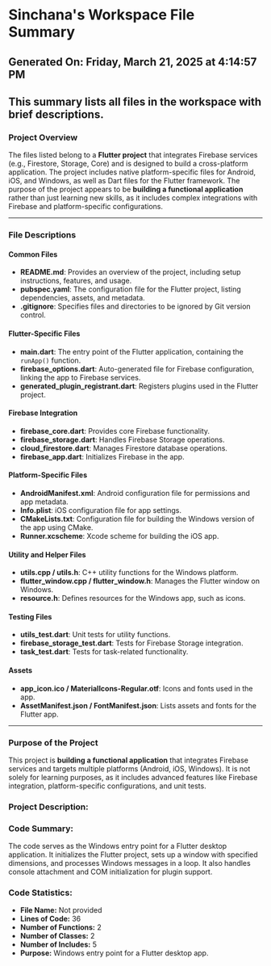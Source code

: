# Sinchana's Workspace File Summary
## Generated On: Friday, March 21, 2025 at 4:14:57 PM
This summary lists all files in the workspace with brief descriptions.
---
### Project Overview

The files listed belong to a **Flutter project** that integrates Firebase services (e.g., Firestore, Storage, Core) and is designed to build a cross-platform application. The project includes native platform-specific files for Android, iOS, and Windows, as well as Dart files for the Flutter framework. The purpose of the project appears to be **building a functional application** rather than just learning new skills, as it includes complex integrations with Firebase and platform-specific configurations.

---

### File Descriptions

#### Common Files
- **README.md**: Provides an overview of the project, including setup instructions, features, and usage.
- **pubspec.yaml**: The configuration file for the Flutter project, listing dependencies, assets, and metadata.
- **.gitignore**: Specifies files and directories to be ignored by Git version control.

#### Flutter-Specific Files
- **main.dart**: The entry point of the Flutter application, containing the `runApp()` function.
- **firebase_options.dart**: Auto-generated file for Firebase configuration, linking the app to Firebase services.
- **generated_plugin_registrant.dart**: Registers plugins used in the Flutter project.

#### Firebase Integration
- **firebase_core.dart**: Provides core Firebase functionality.
- **firebase_storage.dart**: Handles Firebase Storage operations.
- **cloud_firestore.dart**: Manages Firestore database operations.
- **firebase_app.dart**: Initializes Firebase in the app.

#### Platform-Specific Files
- **AndroidManifest.xml**: Android configuration file for permissions and app metadata.
- **Info.plist**: iOS configuration file for app settings.
- **CMakeLists.txt**: Configuration file for building the Windows version of the app using CMake.
- **Runner.xcscheme**: Xcode scheme for building the iOS app.

#### Utility and Helper Files
- **utils.cpp / utils.h**: C++ utility functions for the Windows platform.
- **flutter_window.cpp / flutter_window.h**: Manages the Flutter window on Windows.
- **resource.h**: Defines resources for the Windows app, such as icons.

#### Testing Files
- **utils_test.dart**: Unit tests for utility functions.
- **firebase_storage_test.dart**: Tests for Firebase Storage integration.
- **task_test.dart**: Tests for task-related functionality.

#### Assets
- **app_icon.ico / MaterialIcons-Regular.otf**: Icons and fonts used in the app.
- **AssetManifest.json / FontManifest.json**: Lists assets and fonts for the Flutter app.

---

### Purpose of the Project
This project is **building a functional application** that integrates Firebase services and targets multiple platforms (Android, iOS, Windows). It is not solely for learning purposes, as it includes advanced features like Firebase integration, platform-specific configurations, and unit tests. 
### Project Description:
 ### Code Summary:
The code serves as the Windows entry point for a Flutter desktop application. It initializes the Flutter project, sets up a window with specified dimensions, and processes Windows messages in a loop. It also handles console attachment and COM initialization for plugin support.

### Code Statistics:
- **File Name:** Not provided
- **Lines of Code:** 36
- **Number of Functions:** 2
- **Number of Classes:** 2
- **Number of Includes:** 5
- **Purpose:** Windows entry point for a Flutter desktop app.
